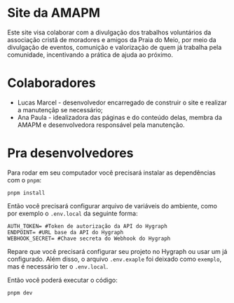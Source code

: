 # Site da AMAPM

Este site visa colaborar com a divulgação dos trabalhos voluntários da associação cristã de moradores e amigos da Praia do Meio, por meio da divulgação de eventos, comunição e valorização de quem já trabalha pela comunidade, incentivando a prática de ajuda ao próximo.

# Colaboradores

- Lucas Marcel - desenvolvedor encarregado de construir o site e realizar a manutençãp se necessário;
- Ana Paula - idealizadora das páginas e do conteúdo delas, membra da AMAPM e desenvolvedora responsável pela manutenção.

# Pra desenvolvedores
Para rodar em seu computador você precisará instalar as dependências com o `pnpm`:
```
pnpm install
```

Então você precisará configurar arquivo de variáveis do ambiente, como por exemplo o `.env.local` da seguinte forma:
```env
AUTH_TOKEN= #Token de autorização da API do Hygraph
ENDPOINT= #URL base da API do Hygraph
WEBHOOK_SECRET= #Chave secreta do Webhook do Hygraph
```
Repare que você precisará configurar seu projeto no Hygraph ou usar um já configurado. Além disso, o arquivo `.env.exaple` foi deixado como `exemplo`, mas é necessário ter o `.env.local`.

Então você poderá executar o código:
```
pnpm dev
```